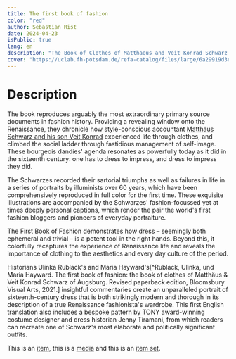 ```yaml
---
title: The first book of fashion
color: "red"
author: Sebastian Rist
date: 2024-04-23
isPublic: true
lang: en
description: "The Book of Clothes of Matthaeus and Veit Konrad Schwarz of Augsburg is being introduced by Historians Ulinka Rublack and Maria Hayward in their treatise The first book of fashion. It is being visualized by Sebastian Rist in the course of a semester thesis at the Potsdam University of Applied Sciences"
cover: "https://uclab.fh-potsdam.de/refa-catalog/files/large/6a29919d3e7408aab81e1a3ede656fd697ecd82a.jpg"
---
```


# Description
The book reproduces arguably the most extraordinary primary source documents in fashion history. Providing a revealing window onto the Renaissance, they chronicle how style-conscious accountant [Matthäus Schwarz and his son Veit Konrad](item/68120) experienced life through clothes, and climbed the social ladder through fastidious management of self-image. These bourgeois dandies' agenda resonates as powerfully today as it did in the sixteenth century: one has to dress to impress, and dress to impress they did.

The Schwarzes recorded their sartorial triumphs as well as failures in life in a series of portraits by illuminists over 60 years, which have been comprehensively reproduced in full color for the first time. These exquisite illustrations are accompanied by the Schwarzes' fashion-focussed yet at times deeply personal captions, which render the pair the world's first fashion bloggers and pioneers of everyday portraiture.

The First Book of Fashion demonstrates how dress – seemingly both ephemeral and trivial – is a potent tool in the right hands. Beyond this, it colorfully recaptures the experience of Renaissance life and reveals the importance of clothing to the aesthetics and every day culture of the period. 

Historians Ulinka Rublack's and Maria Hayward's[^Rublack, Ulinka, und Maria Hayward. The first book of fashion: the book of clothes of Matthäus & Veit Konrad Schwarz of Augsburg. Revised paperback edition, Bloomsbury Visual Arts, 2021.] insightful commentaries create an unparalleled portrait of sixteenth-century dress that is both strikingly modern and thorough in its description of a true Renaissance fashionista's wardrobe. This first English translation also includes a bespoke pattern by TONY award-winning costume designer and dress historian Jenny Tiramani, from which readers can recreate one of Schwarz's most elaborate and politically significant outfits.

This is an [item](item/306), this is a [media](media/1602) and this is an [item set](set/31735).
